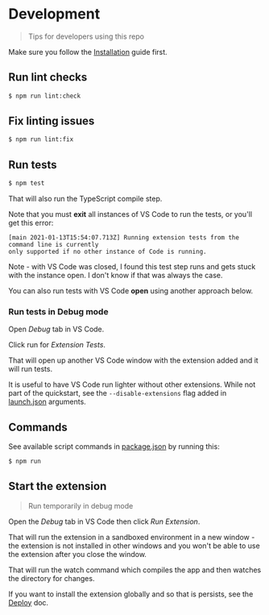 # Development
> Tips for developers using this repo

Make sure you follow the [Installation](installation.md) guide first.


## Run lint checks

```sh
$ npm run lint:check
```

## Fix linting issues

```sh
$ npm run lint:fix
```


## Run tests

```sh
$ npm test
```

That will also run the TypeScript compile step.

Note that you must **exit** all instances of VS Code to run the tests, or you'll get this error:

```
[main 2021-01-13T15:54:07.713Z] Running extension tests from the command line is currently
only supported if no other instance of Code is running.
```

Note - with VS Code was closed, I found this test step runs and gets stuck with the instance open. I don't know if that was always the case.

You can also run tests with VS Code **open** using another approach below.

### Run tests in Debug mode

Open _Debug_ tab in VS Code.

Click run for _Extension Tests_.

That will open up another VS Code window with the extension added and it will run tests.

It is useful to have VS Code run lighter without other extensions. While not part of the quickstart, see the `--disable-extensions` flag added in [launch.json](/.vscode/launch.json) arguments.


## Commands

See available script commands in [package.json](/package.json) by running this:

```sh
$ npm run
```


## Start the extension
> Run temporarily in debug mode

Open the _Debug_ tab in VS Code then click _Run Extension_.

That will run the extension in a sandboxed environment in a new window - the extension is not installed in other windows and you won't be able to use the extension after you close the window.

That will run the watch command which compiles the app and then watches the directory for changes.

If you want to install the extension globally and so that is persists, see the [Deploy](deploy.md) doc.
